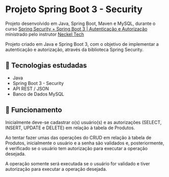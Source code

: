 <h1>Projeto Spring Boot 3 - Security</h1>

Projeto desenvolvido em Java, Spring Boot, Maven e MySQL, durante o curso [Spring Security + Spring Boot 3 | Autenticação e Autorização](https://www.youtube.com/watch?v=bnQ5_LmA8wA) ministrado pelo instrutor [Neckel Tech](https://www.instagram.com/andreneckel/)

<p>Projeto criado em Java e Spring Boot 3, com o objetivo de implementar a autenticação e autorização, através da biblioteca Spring Security.</p>

<h2>🔖 Tecnologias estudadas</h2>

  - Java 
  - Spring Boot 3 - Security
  - API REST / JSON
  - Banco de Dados MySQL


<h2>🚀 Funcionamento</h2>

Inicialmente deve-se cadastrar o(s) usuário(s) e as autorizações (SELECT, INSERT, UPDATE e DELETE) em relação à tabela de Produtos.

Ao tentar fazer umas das operações do CRUD em relação à tabela de Produtos, inicialmente o usuário e a senha são validados e, posteriormente, é verificado se o usuário tem autorização para executar a operação desejada.

A operação somente será executada se o usuário for validado e tiver autorização para executar a operação desejada.
